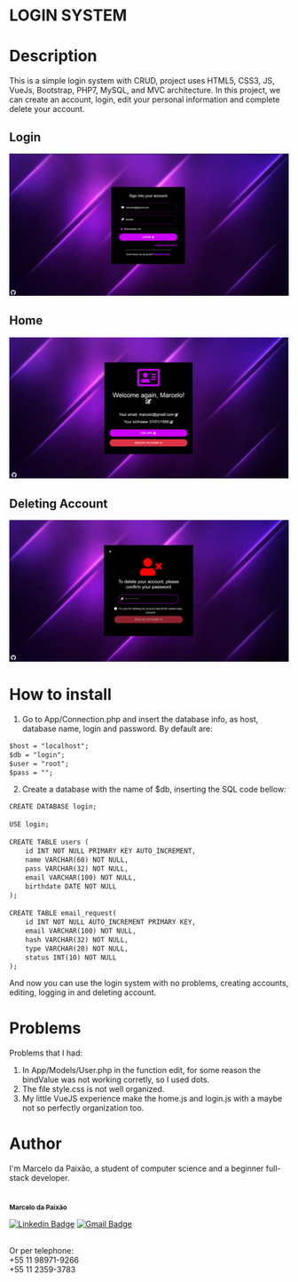 # LOGIN SYSTEM

# Description
This is a simple login system with CRUD, project uses HTML5, CSS3, JS, VueJs, Bootstrap, PHP7, MySQL, and MVC architecture. In this project, we can create an account, login, edit your personal information and complete delete your account.

## Login
![](/Public/img/login.png)

## Home
![](/Public/img/home.png)

## Deleting Account
![](/Public/img/delete.png)
 
# How to install
1. Go to App/Connection.php and insert the database info, as host, database name, login and password. By default are:
```
$host = "localhost";
$db = "login";
$user = "root";
$pass = "";
```

2. Create a database with the name of $db, inserting the SQL code bellow:
```
CREATE DATABASE login;

USE login;

CREATE TABLE users (
	id INT NOT NULL PRIMARY KEY AUTO_INCREMENT,
    name VARCHAR(60) NOT NULL,
    pass VARCHAR(32) NOT NULL,
    email VARCHAR(100) NOT NULL,
    birthdate DATE NOT NULL
);

CREATE TABLE email_request(
    id INT NOT NULL AUTO_INCREMENT PRIMARY KEY,
	email VARCHAR(100) NOT NULL,
    hash VARCHAR(32) NOT NULL,
    type VARCHAR(20) NOT NULL,
    status INT(10) NOT NULL
);
```
And now you can use the login system with no problems, creating accounts, editing, logging in and deleting account.

# Problems
Problems that I had:

1. In App/Models/User.php in the function edit, for some reason the bindValue was not working corretly, so I used dots.
2. The file style.css is not well organized.
3. My little VueJS experience make the home.js and login.js with a maybe not so perfectly organization too. 

# Author
I'm Marcelo da Paixão, a student of computer science and a beginner full-stack developer.

<a href="https://github.com/marcel0paixao">
 <img style="border-radius: 50%;" src="https://avatars.githubusercontent.com/u/74371070?s=460&u=dc96807a34bd825b3ee1b12178e7c852ea1a7131&v=4" width="100px;" alt=""/>
 <br />
 <sub><b>Marcelo da Paixão</b></sub></a>

[![Linkedin Badge](https://img.shields.io/badge/-Marcelo-blue?style=flat-square&logo=Linkedin&logoColor=white&link=https://www.linkedin.com/in/marcelo-da-paix%C3%A3o-silva-123677194/)](https://www.linkedin.com/in/marcelo-da-paix%C3%A3o-silva-123677194/) 
[![Gmail Badge](https://img.shields.io/badge/-marceloht461@gmail.com-c14438?style=flat-square&logo=Gmail&logoColor=white&link=mailto:marceloht461@gmail.com)](marceloht461@gmail.com)

<br />
Or per telephone: 
<br />
+55 11 98971-9266
<br />
+55 11 2359-3783
